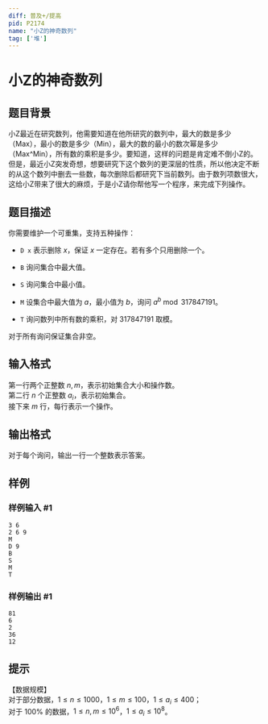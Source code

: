 ```yaml
---
diff: 普及+/提高
pid: P2174
name: "小Z的神奇数列"
tag: ['堆']
---
```

# 小Z的神奇数列
## 题目背景

小Z最近在研究数列，他需要知道在他所研究的数列中，最大的数是多少（Max），最小的数是多少（Min），最大的数的最小的数次幂是多少（Max^Min），所有数的乘积是多少。要知道，这样的问题是肯定难不倒小Z的。但是，最近小Z突发奇想，想要研究下这个数列的更深层的性质，所以他决定不断的从这个数列中删去一些数，每次删除后都研究下当前数列。由于数列项数很大，这给小Z带来了很大的麻烦，于是小Z请你帮他写一个程序，来完成下列操作。
## 题目描述

你需要维护一个可重集，支持五种操作：

- `D x` 表示删除 $x$，保证 $x$ 一定存在。若有多个只用删除一个。

- `B` 询问集合中最大值。

- `S` 询问集合中最小值。

- `M` 设集合中最大值为 $a$，最小值为 $b$，询问 $a^b \bmod 317847191$。

- `T` 询问数列中所有数的乘积，对 $317847191$ 取模。

对于所有询问保证集合非空。

## 输入格式

第一行两个正整数 $n,m$，表示初始集合大小和操作数。    
第二行 $n$ 个正整数 $a_i$，表示初始集合。  
接下来 $m$ 行，每行表示一个操作。


## 输出格式

对于每个询问，输出一行一个整数表示答案。
## 样例

### 样例输入 #1
```
3 6
2 6 9
M
D 9
B
S
M
T
```
### 样例输出 #1
```
81
6
2
36
12
```
## 提示

【数据规模】  
对于部分数据，$1 \le n \le 1000$，$1\le m \le 100$，$1\le a_i \le 400$；  
对于 $100\%$ 的数据，$1\le n,m \le 10^6$，$1\le a_i \le 10^8$。

